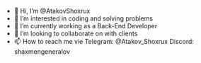 - 👋 Hi, I’m @AtakovShoxrux
- 👀 I’m interested in coding and solving problems
- 🌱 I’m currently working as a Back-End Developer
- 💞️ I’m looking to collaborate on with clients
- 📫 How to reach me vie Telegram: @Atakov_Shoxrux Discord: shaxmengeneralov

<!---
AtakovShoxrux/AtakovShoxrux is a ✨ special ✨ repository because its `README.md` (this file) appears on your GitHub profile.
You can click the Preview link to take a look at your changes.
--->
